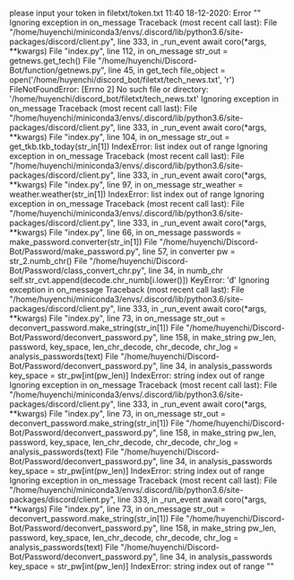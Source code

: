 please input your token in filetxt/token.txt
11:40 18-12-2020: Error 
""
Ignoring exception in on_message
Traceback (most recent call last):
  File "/home/huyenchi/miniconda3/envs/.discord/lib/python3.6/site-packages/discord/client.py", line 333, in _run_event
    await coro(*args, **kwargs)
  File "index.py", line 112, in on_message
    str_out = getnews.get_tech()
  File "/home/huyenchi/Discord-Bot/function/getnews.py", line 45, in get_tech
    file_object = open('/home/huyenchi/discord_bot/filetxt/tech_news.txt', 'r')
FileNotFoundError: [Errno 2] No such file or directory: '/home/huyenchi/discord_bot/filetxt/tech_news.txt'
Ignoring exception in on_message
Traceback (most recent call last):
  File "/home/huyenchi/miniconda3/envs/.discord/lib/python3.6/site-packages/discord/client.py", line 333, in _run_event
    await coro(*args, **kwargs)
  File "index.py", line 104, in on_message
    str_out = get_tkb.tkb_today(str_in[1])
IndexError: list index out of range
Ignoring exception in on_message
Traceback (most recent call last):
  File "/home/huyenchi/miniconda3/envs/.discord/lib/python3.6/site-packages/discord/client.py", line 333, in _run_event
    await coro(*args, **kwargs)
  File "index.py", line 97, in on_message
    str_weather = weather.weather(str_in[1])
IndexError: list index out of range
Ignoring exception in on_message
Traceback (most recent call last):
  File "/home/huyenchi/miniconda3/envs/.discord/lib/python3.6/site-packages/discord/client.py", line 333, in _run_event
    await coro(*args, **kwargs)
  File "index.py", line 66, in on_message
    passwords = make_password.converter(str_in[1])
  File "/home/huyenchi/Discord-Bot/Password/make_password.py", line 57, in converter
    pw = str_2.numb_chr()
  File "/home/huyenchi/Discord-Bot/Password/class_convert_chr.py", line 34, in numb_chr
    self.str_cvt.append(decode.chr_numb[i.lower()])
KeyError: 'đ'
Ignoring exception in on_message
Traceback (most recent call last):
  File "/home/huyenchi/miniconda3/envs/.discord/lib/python3.6/site-packages/discord/client.py", line 333, in _run_event
    await coro(*args, **kwargs)
  File "index.py", line 73, in on_message
    str_out = deconvert_password.make_string(str_in[1])
  File "/home/huyenchi/Discord-Bot/Password/deconvert_password.py", line 158, in make_string
    pw_len, password, key_space, len_chr_decode, chr_decode, chr_log = analysis_passwords(text)
  File "/home/huyenchi/Discord-Bot/Password/deconvert_password.py", line 34, in analysis_passwords
    key_space = str_pw[int(pw_len)]
IndexError: string index out of range
Ignoring exception in on_message
Traceback (most recent call last):
  File "/home/huyenchi/miniconda3/envs/.discord/lib/python3.6/site-packages/discord/client.py", line 333, in _run_event
    await coro(*args, **kwargs)
  File "index.py", line 73, in on_message
    str_out = deconvert_password.make_string(str_in[1])
  File "/home/huyenchi/Discord-Bot/Password/deconvert_password.py", line 158, in make_string
    pw_len, password, key_space, len_chr_decode, chr_decode, chr_log = analysis_passwords(text)
  File "/home/huyenchi/Discord-Bot/Password/deconvert_password.py", line 34, in analysis_passwords
    key_space = str_pw[int(pw_len)]
IndexError: string index out of range
Ignoring exception in on_message
Traceback (most recent call last):
  File "/home/huyenchi/miniconda3/envs/.discord/lib/python3.6/site-packages/discord/client.py", line 333, in _run_event
    await coro(*args, **kwargs)
  File "index.py", line 73, in on_message
    str_out = deconvert_password.make_string(str_in[1])
  File "/home/huyenchi/Discord-Bot/Password/deconvert_password.py", line 158, in make_string
    pw_len, password, key_space, len_chr_decode, chr_decode, chr_log = analysis_passwords(text)
  File "/home/huyenchi/Discord-Bot/Password/deconvert_password.py", line 34, in analysis_passwords
    key_space = str_pw[int(pw_len)]
IndexError: string index out of range
""
